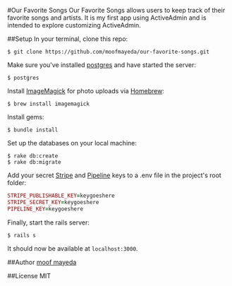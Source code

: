 #Our Favorite Songs
Our Favorite Songs allows users to keep track of their favorite songs and artists. It is my first app using ActiveAdmin and is intended to explore customizing ActiveAdmin.

##Setup
In your terminal, clone this repo:

```console
$ git clone https://github.com/moofmayeda/our-favorite-songs.git
```

Make sure you've installed [postgres](http://www.postgresql.org/download/) and have started the server:

```console
$ postgres
```

Install [ImageMagick](http://www.imagemagick.org) for photo uploads via [Homebrew](http://brew.sh):

```console
$ brew install imagemagick
```

Install gems:

```console
$ bundle install
```

Set up the databases on your local machine:

```console
$ rake db:create
$ rake db:migrate
```

Add your secret [Stripe](https://dashboard.stripe.com/account/apikeys) and [Pipeline](https://www.pipelinedeals.com/admin/api) keys to a .env file in the project's root folder:

```ruby
STRIPE_PUBLISHABLE_KEY=keygoeshere
STRIPE_SECRET_KEY=keygoeshere
PIPELINE_KEY=keygoeshere
```

Finally, start the rails server:

```console
$ rails s
```
It should now be available at `localhost:3000`.

##Author
[moof mayeda](https://github.com/moofmayeda)

##License
MIT